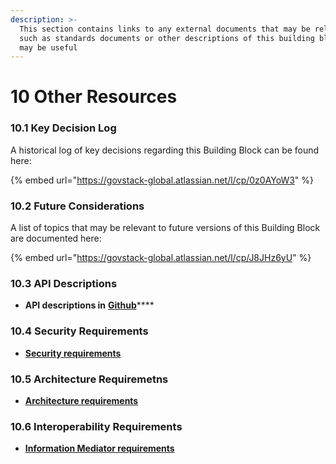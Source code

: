 ```yaml
---
description: >-
  This section contains links to any external documents that may be relevant,
  such as standards documents or other descriptions of this building block that
  may be useful
---
```


# 10 Other Resources

### 10.1 Key Decision Log <a href="#10.1-key-decision-log" id="10.1-key-decision-log"></a>

A historical log of key decisions regarding this Building Block can be found here:​&#x20;

{% embed url="https://govstack-global.atlassian.net/l/cp/0z0AYoW3" %}

### 10.2 Future Considerations <a href="#10.2-future-considerations" id="10.2-future-considerations"></a>

A list of topics that may be relevant to future versions of this Building Block are documented here:&#x20;

{% embed url="https://govstack-global.atlassian.net/l/cp/J8JHz6yU" %}

### 10.3 API Descriptions

* **API descriptions in** [**Github**](https://github.com/GovStackWorkingGroup/bb-registration)****

### 10.4 Security Requirements

* ****[**Security requirements**](https://govstack.gitbook.io/specification/building-blocks/security-requirements)****

### **10.5 Architecture Requiremetns**

* ****[**Architecture requirements**](https://govstack.gitbook.io/specification/building-blocks/architecture-and-nonfunctional-requirements)****

### 10.6 Interoperability Requirements

* ****[**Information Mediator requirements**](https://govstack.gitbook.io/specification/building-blocks/information-mediation)****

